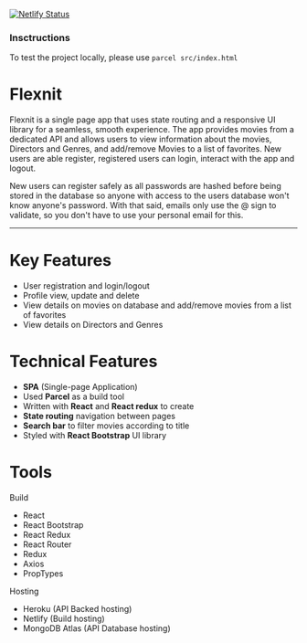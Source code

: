 [![Netlify Status](https://api.netlify.com/api/v1/badges/f2f499c4-3f99-4bc5-9c71-5a093a01a673/deploy-status)](https://app.netlify.com/sites/flexnit/deploys)

### Insctructions
To test the project locally, please use `parcel src/index.html`

# Flexnit
Flexnit is a single page app that uses state routing and a responsive UI library for a seamless, smooth experience. The app provides movies from a dedicated API and allows users to view information about the movies, Directors and Genres, and add/remove Movies to a list of favorites. New users are able register, registered users can login, interact with the app and logout.

New users can register safely as all passwords are hashed before being stored in the database so anyone with access to the users database won't know anyone's password. With that said, emails only use the @ sign to validate, so you don't have to use your personal email for this. 

---

# Key Features
- User registration and login/logout
- Profile view, update and delete
- View details on movies on database and add/remove movies from a list of favorites
- View details on Directors and Genres

# Technical Features
- **SPA** (Single-page Application)
- Used **Parcel** as a build tool
- Written with **React** and **React redux** to create
- **State routing** navigation between pages
- **Search bar** to filter movies according to title
- Styled with **React Bootstrap** UI library

# Tools
Build
- React
- React Bootstrap
- React Redux
- React Router
- Redux
- Axios
- PropTypes

Hosting
- Heroku (API Backed hosting)
- Netlify (Build hosting)
- MongoDB Atlas (API Database hosting)

